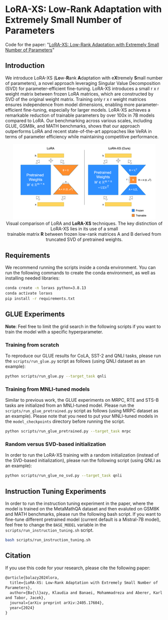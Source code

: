 # LoRA-XS: Low-Rank Adaptation with Extremely Small Number of Parameters

Code for the paper: "[LoRA-XS: Low-Rank Adaptation with Extremely Small Number of Parameters](https://arxiv.org/abs/2405.17604)"

## Introduction
We introduce LoRA-XS (**Lo**w-**R**ank **A**daptation with e**X**tremely **S**mall number of parameters), a novel approach leveraging Singular Value Decomposition (SVD) for parameter-efficient fine-tuning. LoRA-XS introduces a small r x r weight matrix between frozen LoRA matrices, which are constructed by SVD of the original weight matrix. Training only r x r weight matrices ensures independence from model dimensions, enabling more parameter-efficient fine-tuning, especially for larger models. LoRA-XS achieves a remarkable reduction of trainable parameters by over 100x in 7B models compared to LoRA. Our benchmarking across various scales, including GLUE, GSM8k, and MATH benchmarks, shows that our approach outperforms LoRA and recent state-of-the-art approaches like VeRA in terms of parameter efficiency while maintaining competitive performance.


<p align="center">
  <img src="./assets/LoRA_versus_LoRAxs.png" alt=“LoRA-XS” width=90%>
  <br> Visual comparison of LoRA and <b>LoRA-XS</b> techniques. The key distinction of LoRA-XS lies in its use of a small<br> trainable matrix <b>R</b> between frozen low-rank matrices A and B derived from truncated SVD of pretrained weights.
</p>
  

## Requirements
We recommend running the scripts inside a conda environment.
You can run the following commands to create the conda environment, as well as installing needed libraries:
```bash
conda create -n loraxs python=3.8.13
conda activate loraxs
pip install -r requirements.txt
```

## GLUE Experiments
**Note**: Feel free to limit the grid search in the following scripts if you want to train the model with a specific hyperparameter.
### Training from scratch
To reproduce our GLUE results for CoLA, SST-2 and QNLI tasks, please run the `scripts/run_glue.py` script as follows (using QNLI dataset as an example):
```bash
python scripts/run_glue.py --target_task qnli
```
### Training from MNLI-tuned models
Similar to previous work, the GLUE experiments on MRPC, RTE and STS-B tasks are initialized from an MNLI-tuned model.
Please run the `scripts/run_glue_pretrained.py` script as follows (using MRPC dataset as an example).
Please note that you need to put your MNLI-tuned models in the `model_checkpoints` directory before running the script.
```bash
python scripts/run_glue_pretrained.py --target_task mrpc
```
### Random versus SVD-based initialization
In order to run the LoRA-XS training with a random initialization (instead of the SVD-based initialization),
please run the following script (using QNLI as an example):
```bash
python scripts/run_glue_no_svd.py --target_task qnli
```
## Instruction Tuning Experiments
In order to run the instruction tuning experiment in the paper, where the model is trained on the MetaMathQA dataset
and then evaluted on GSM8K and MATH benchmarks, please run the following bash script.
If you want to fine-tune different pretrained model (current default is a Mistral-7B model),
feel free to change the `BASE_MODEL` variable in the `scripts/run_instruction_tuning.sh` script. 
```bash
bash scripts/run_instruction_tuning.sh 
```
## Citation
If you use this code for your research, please cite the following paper:
```
@article{balazy2024lora,
  title={LoRA-XS: Low-Rank Adaptation with Extremely Small Number of Parameters},
  author={Ba{\l}azy, Klaudia and Banaei, Mohammadreza and Aberer, Karl and Tabor, Jacek},
  journal={arXiv preprint arXiv:2405.17604},
  year={2024}
}
```

